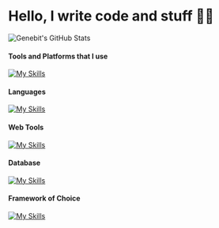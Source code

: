 # Hello, I write code and stuff 👨‍💻
![Genebit's GitHub Stats](https://github-readme-stats.vercel.app/api?username=genebit\&show_icons=true\&title_color=fff\&icon_color=79ff97\&text_color=9f9f9f\&bg_color=151515)
#### Tools and Platforms that I use
[![My Skills](https://skillicons.dev/icons?i=git,github,gitlab,vercel,vscode,visualstudio,bash,blender,figma,gcp,heroku,linux,postman,unity&perline=10)](https://skillicons.dev)

#### Languages
[![My Skills](https://skillicons.dev/icons?i=html,css,js,scss,php,python,java,c,cs,dart&perline=10)](https://skillicons.dev)

#### Web Tools
[![My Skills](https://skillicons.dev/icons?i=html,css,js,scss,php,nodejs,express,laravel,dotnet,dart&perline=10)](https://skillicons.dev)

#### Database
[![My Skills](https://skillicons.dev/icons?i=mysql,mongodb,firebase,gcp,sqlite&perline=10)](https://skillicons.dev)

#### Framework of Choice
[![My Skills](https://skillicons.dev/icons?i=flutter,laravel,dotnet&perline=10)](https://skillicons.dev)
